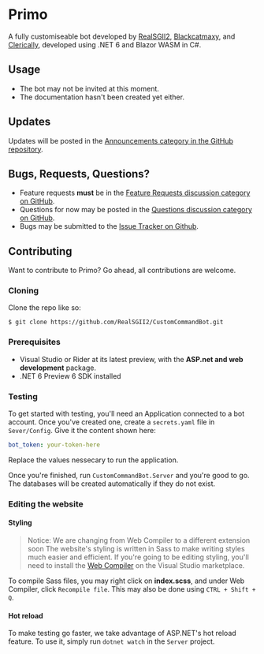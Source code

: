 # Primo
A fully customiseable bot developed by [RealSGII2](https://github.com/RealSGII2), [Blackcatmaxy](https://github.com/Blackcatmaxy),
and [Clerically](https://github.com/clerically), developed using .NET 6 and Blazor WASM in C#.

## Usage
- The bot may not be invited at this moment.
- The documentation hasn't been created yet either.

## Updates
Updates will be posted in the [Announcements category in the GitHub repository](https://github.com/RealSGII2/CustomCommandBot/discussions/categories/announcements).

## Bugs, Requests, Questions?
- Feature requests **must** be in the [Feature Requests discussion category on GitHub](https://github.com/RealSGII2/CustomCommandBot/discussions/categories/feature-requests).
- Questions for now may be posted in the [Questions discussion category on GitHub](https://github.com/RealSGII2/CustomCommandBot/discussions/categories/questions).
- Bugs may be submitted to the [Issue Tracker on Github](https://github.com/RealSGII2/CustomCommandBot/issues).

## Contributing
Want to contribute to Primo? Go ahead, all contributions are welcome.

### Cloning
Clone the repo like so:
```
$ git clone https://github.com/RealSGII2/CustomCommandBot.git
```

### Prerequisites
- Visual Studio or Rider at its latest preview, with the **ASP.net and web development** package.
- .NET 6 Preview 6 SDK installed

### Testing
To get started with testing, you'll need an Application connected to a bot account. Once you've created one, create a `secrets.yaml` file in `Sever/Config`. Give it the content shown here:
```yaml
bot_token: your-token-here
```

Replace the values nessecary to run the application.

Once you're finished, run `CustomCommandBot.Server` and you're good to go. The databases will be created automatically if they do not exist.

### Editing the website
#### Styling
> Notice: We are changing from Web Compiler to a different extension soon
The website's styling is written in Sass to make writing styles much easier and efficient. If you're going to be editing styling, you'll
need to install the [Web Compiler](https://marketplace.visualstudio.com/items?itemName=MadsKristensen.WebCompiler) on the Visual Studio
marketplace.

To compile Sass files, you may right click on **index.scss**, and under Web Compiler, click `Recompile file`. This may also be done using
`CTRL + Shift + Q`. 

#### Hot reload
To make testing go faster, we take advantage of ASP.NET's hot reload feature. To use it, simply run `dotnet watch` in the `Server` project.
